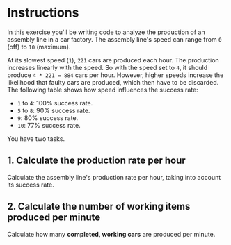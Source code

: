 # Instructions

In this exercise you'll be writing code to analyze the production of an assembly line in a car factory. 
The assembly line's speed can range from `0` (off) to `10` (maximum).

At its slowest speed (`1`), `221` cars are produced each hour. 
The production increases linearly with the speed. 
So with the speed set to `4`, it should produce `4 * 221 = 884` cars per hour. 
However, higher speeds increase the likelihood that faulty cars are produced, which then have to be discarded. 
The following table shows how speed influences the success rate:

- `1` to `4`: 100% success rate.
- `5` to `8`: 90% success rate.
- `9`: 80% success rate.
- `10`: 77% success rate.

You have two tasks.

## 1. Calculate the production rate per hour

Calculate the assembly line's production rate per hour, taking into account its success rate.

## 2. Calculate the number of working items produced per minute

Calculate how many **completed, working cars** are produced per minute.
